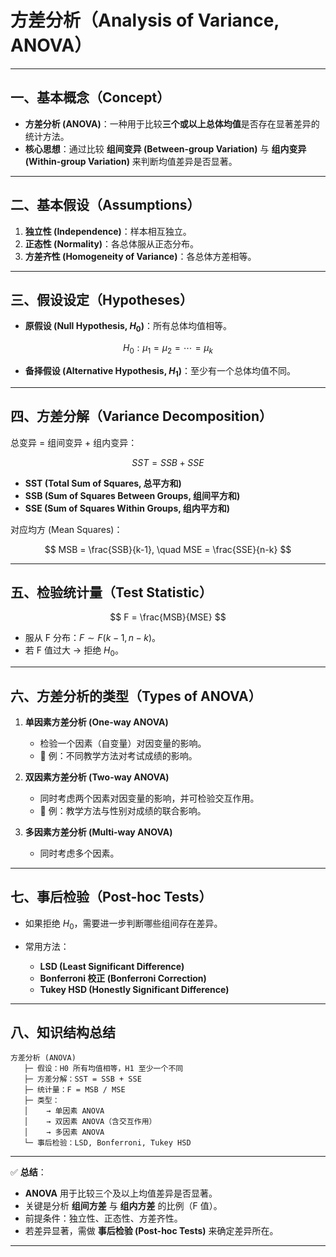 
# 方差分析（Analysis of Variance, ANOVA）

---

## 一、基本概念（Concept）

* **方差分析 (ANOVA)**：一种用于比较**三个或以上总体均值**是否存在显著差异的统计方法。
* **核心思想**：通过比较 **组间变异 (Between-group Variation)** 与 **组内变异 (Within-group Variation)** 来判断均值差异是否显著。

---

## 二、基本假设（Assumptions）

1. **独立性 (Independence)**：样本相互独立。
2. **正态性 (Normality)**：各总体服从正态分布。
3. **方差齐性 (Homogeneity of Variance)**：各总体方差相等。

---

## 三、假设设定（Hypotheses）

* **原假设 (Null Hypothesis, $H_0$)**：所有总体均值相等。

$$
H_0: \mu_1 = \mu_2 = \cdots = \mu_k
$$
* **备择假设 (Alternative Hypothesis, $H_1$)**：至少有一个总体均值不同。

---

## 四、方差分解（Variance Decomposition）

总变异 = 组间变异 + 组内变异：

$$
SST = SSB + SSE
$$

* **SST (Total Sum of Squares, 总平方和)**
* **SSB (Sum of Squares Between Groups, 组间平方和)**
* **SSE (Sum of Squares Within Groups, 组内平方和)**

对应均方 (Mean Squares)：

$$
MSB = \frac{SSB}{k-1}, \quad MSE = \frac{SSE}{n-k}
$$

---

## 五、检验统计量（Test Statistic）

$$
F = \frac{MSB}{MSE}
$$

* 服从 F 分布：$F \sim F(k-1, n-k)$。
* 若 F 值过大 → 拒绝 $H_0$。

---

## 六、方差分析的类型（Types of ANOVA）

1. **单因素方差分析 (One-way ANOVA)**

   * 检验一个因素（自变量）对因变量的影响。
   * 📍 例：不同教学方法对考试成绩的影响。

2. **双因素方差分析 (Two-way ANOVA)**

   * 同时考虑两个因素对因变量的影响，并可检验交互作用。
   * 📍 例：教学方法与性别对成绩的联合影响。

3. **多因素方差分析 (Multi-way ANOVA)**

   * 同时考虑多个因素。

---

## 七、事后检验（Post-hoc Tests）

* 如果拒绝 $H_0$，需要进一步判断哪些组间存在差异。
* 常用方法：

  * **LSD (Least Significant Difference)**
  * **Bonferroni 校正 (Bonferroni Correction)**
  * **Tukey HSD (Honestly Significant Difference)**

---

## 八、知识结构总结

```
方差分析 (ANOVA)
   ├─ 假设：H0 所有均值相等，H1 至少一个不同
   ├─ 方差分解：SST = SSB + SSE
   ├─ 统计量：F = MSB / MSE
   ├─ 类型：
   │    → 单因素 ANOVA
   │    → 双因素 ANOVA（含交互作用）
   │    → 多因素 ANOVA
   └─ 事后检验：LSD, Bonferroni, Tukey HSD
```

---

✅ **总结**：

* **ANOVA** 用于比较三个及以上均值差异是否显著。
* 关键是分析 **组间方差** 与 **组内方差** 的比例（F 值）。
* 前提条件：独立性、正态性、方差齐性。
* 若差异显著，需做 **事后检验 (Post-hoc Tests)** 来确定差异所在。

---



